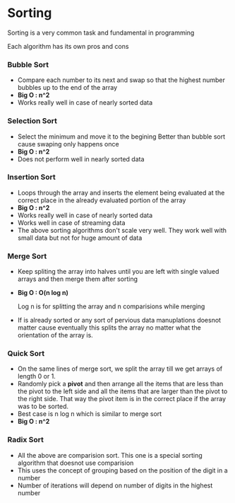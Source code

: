 # Sorting
Sorting is a very common task and fundamental in programming 

Each algorithm has its own pros and cons


### Bubble Sort
+ Compare each number to its next and swap so that the highest number bubbles up to the end of the array
+ **Big O : n^2**
+ Works really well in case of nearly sorted data 

### Selection Sort
+ Select the minimum and move it to the begining
Better than bubble sort cause swaping only happens once
+ **Big O : n^2**
+ Does not perform well in nearly sorted data 


### Insertion Sort    
+ Loops through the array and inserts the element  being evaluated at the correct place in the already evaluated portion of the array
+ **Big O : n^2**
+ Works really well in case of nearly sorted data 
+ Works well in case of streaming data 
+ The above sorting algorithms don't scale very well. They work well with small data but not for huge amount of data


###  Merge Sort 
+ Keep spliting the array into halves until you are left with single valued arrays and then merge them after sorting
+ **Big O : O(n log n)**
    
    Log n is for splitting the array and n comparisions while merging
+ If is already sorted or any sort of pervious data manuplations doesnot matter cause eventually this splits the array no matter what the orientation of the array is.

### Quick Sort
+ On the same lines of merge sort, we split the array till we get arrays of length 0 or 1.
+ Randomly pick a **pivot** and then arrange all the items that are less than the pivot to the left side and all the items that are larger than the pivot to the right side. That way the pivot item is in the correct place if the array was to be sorted. 
+ Best case is n log n which is similar to merge sort
+ **Big O : n^2**


### Radix Sort
+ All the above are comparision sort. This one is a special sorting algorithm that doesnot use comparision
+ This uses the concept of grouping based on the position of the digit in a number
+ Number of iterations will depend on number of digits in the highest number